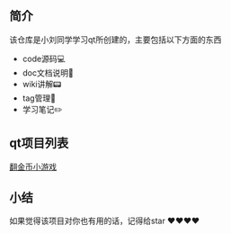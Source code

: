 ## 简介

该仓库是小刘同学学习qt所创建的，主要包括以下方面的东西

- code源码:computer:
- doc文档说明:page_facing_up:
- wiki讲解:pager:
- tag管理:bookmark_tabs:
- 学习笔记:pencil2:

## qt项目列表

[翻金币小游戏](./doc/翻金币的小游戏.md)


## 小结
如果觉得该项目对你也有用的话，记得给star :heart::heart::heart::heart:
